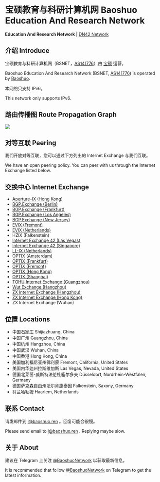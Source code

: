 # 宝硕教育与科研计算机网 Baoshuo Education And Research Network

**Education And Research Network** \| [DN42 Network](https://dn42.baoshuo.ren)

## 介绍 Introduce

宝硕教育与科研计算机网（BSNET，[AS141776](https://bgp.he.net/AS141776)）由 [宝硕](https://baoshuo.ren) 运营。

Baoshuo Education And Research Network (BSNET, [AS141776](https://bgp.he.net/AS141776)) is operated by [Baoshuo](https://baoshuo.ren).

本网络只支持 IPv6。

This network only supports IPv6.

## 路由传播图 Route Propagation Graph

![](https://bgp.he.net/graphs/as141776-ipv6.svg)

## 对等互联 Peering

我们开放对等互联，您可以通过下方列出的 Internet Exchange 与我们互联。

We have an open peering policy. You can peer with us through the Internet Exchange listed below.

## 交换中心 Internet Exchange

+ [Aperture-IX (Hong Kong)](https://www.peeringdb.com/ix/3471)
+ [BGP.Exchange (Berlin)](https://www.peeringdb.com/ix/3478)
+ [BGP.Exchange (Frankfurt)](https://www.peeringdb.com/ix/3478)
+ [BGP.Exchange (Los Angeles)](https://www.peeringdb.com/ix/3478)
+ [BGP.Exchange (New Jersey)](https://www.peeringdb.com/ix/3478)
+ [EVIX (Fremont)](https://www.peeringdb.com/ix/2274)
+ [EVIX (Netherlands)](https://www.peeringdb.com/ix/2274)
+ HZIX (Falkenstein)
+ [Internet Exchange 42 (Las Vegas)](https://www.peeringdb.com/ix/3226)
+ [Internet Exchange 42 (Singapore)](https://www.peeringdb.com/ix/3237)
+ [LL-IX (Netherlands)](https://www.peeringdb.com/ix/2343)
+ [OPTIX (Amsterdam)](https://www.peeringdb.com/ix/3540)
+ [OPTIX (Frankfurt)](https://www.peeringdb.com/ix/3540)
+ [OPTIX (Fremont)](https://www.peeringdb.com/ix/3540)
+ [OPTIX (Hong Kong)](https://www.peeringdb.com/ix/3540)
+ [OPTIX (Shanghai)](https://www.peeringdb.com/ix/3540)
+ [TOHU Internet Exchange (Guangzhou)](https://www.peeringdb.com/ix/3175)
+ [Wut Exchange (Hangzhou)](https://www.peeringdb.com/ix/3543)
+ [ZX Internet Exchange (Hangzhou)](https://www.peeringdb.com/ix/3166)
+ [ZX Internet Exchange (Hong Kong)](https://www.peeringdb.com/ix/3246)
+ ZX Internet Exchange (Wuhan)

## 位置 Locations

+ 中国石家庄 Shijiazhuang, China
+ 中国广州 Guangzhou, China
+ 中国杭州 Hangzhou, China
+ 中国武汉 Wuhan, China
+ 中国香港 Hong Kong, China
+ 美国加利福尼亚州佛利蒙 Fremont, California, United States
+ 美国内华达州拉斯维加斯 Las Vegas, Nevada, United States
+ 德国北莱茵-威斯特法伦杜塞尔多夫 Düsseldorf, Nordrhein-Westfalen, Germany
+ 德国萨克森自由州法尔肯施泰因 Falkenstein, Saxony, Germany
+ 荷兰哈勒姆 Haarlem, Netherlands

## 联系 Contact

请发邮件到 [i@baoshuo.ren](mailto:i@baoshuo.ren) 。回复可能会很慢。

Please send email to [i@baoshuo.ren](mailto:i@baoshuo.ren) . Replying maybe slow.

## 关于 About

建议在 Telegram 上关注 [@BaoshuoNetwork](https://t.me/s/BaoshuoNetwork) 以获取最新信息。

It is recommended that follow [@BaoshuoNetwork](https://t.me/s/BaoshuoNetwork) on Telegram to get the latest information.
